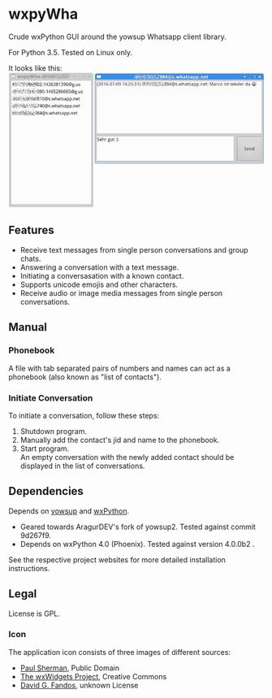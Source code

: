# wxpyWha

Crude wxPython GUI around the yowsup Whatsapp client library.

For Python 3.5. Tested on Linux only.

It looks like this:
![Screenshot](/screenshot.png?raw=true "Screenshot")

## Features

 *  Receive text messages from single person conversations and group chats.
 *  Answering a conversation with a text message.
 *  Initiating a conversasation with a known contact.
 *  Supports unicode emojis and other characters.
 *  Receive audio or image media messages from single person conversations.

## Manual

### Phonebook

A file with tab separated pairs of numbers and names can act as a phonebook (also known as "list of contacts").

### Initiate Conversation

To initiate a conversation, follow these steps:

 1.  Shutdown program.
 2.  Manually add the contact's jid and name to the phonebook.
 3.  Start program.  
     An empty conversation with the newly added contact should be displayed in the list of conversations.

## Dependencies

Depends on [yowsup](https://github.com/AragurDEV/yowsup) and [wxPython](https://github.com/wxWidgets/Phoenix).

 *  Geared towards AragurDEV's fork of yowsup2. Tested against commit 9d267f9.
 *  Depends on wxPython 4.0 (Phoenix). Tested against version 4.0.0b2 .  

See the respective project websites for more detailed installation instructions.

## Legal

License is GPL.

### Icon
The application icon consists of three images of different sources:

 *  [Paul Sherman](http://www.wpclipart.com/animals/snake/snake_clipart/snake_nervous_cartoon.png.html), Public Domain
 *  [The wxWidgets Project](https://commons.wikimedia.org/wiki/File:WxWidgets.svg), Creative Commons
 *  [David G. Fandos](https://github.com/davidgfnet/whatsapp-purple/raw/master/whatsapp48.png), unknown License
